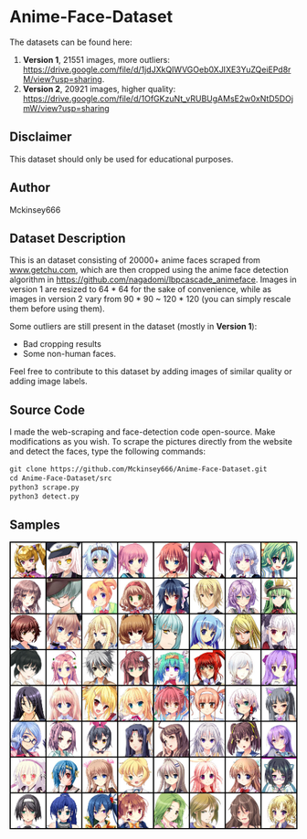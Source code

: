 # Anime-Face-Dataset
The datasets can be found here: 
1. **Version 1**, 21551 images, more outliers: https://drive.google.com/file/d/1jdJXkQIWVGOeb0XJIXE3YuZQeiEPd8rM/view?usp=sharing.
2. **Version 2**, 20921 images, higher quality: https://drive.google.com/file/d/1OfGKzuNt_vRUBUgAMsE2w0xNtD5DOjmW/view?usp=sharing

## Disclaimer
This dataset should only be used for educational purposes.
## Author 
Mckinsey666
## Dataset Description
This is an dataset consisting of 20000+ anime faces scraped from www.getchu.com, which are then cropped using the anime face detection algorithm in https://github.com/nagadomi/lbpcascade_animeface. Images in version 1 are resized to 64 * 64 for the sake of convenience, while as images in version 2 vary from 90 * 90 ~ 120 * 120 (you can simply rescale them before using them).

Some outliers are still present in the dataset (mostly in **Version 1**):
- Bad cropping results
- Some non-human faces.

Feel free to contribute to this dataset by adding images of similar quality or adding image labels. 
## Source Code
I made the web-scraping and face-detection code open-source. Make modifications as you wish. To scrape the pictures directly from the website and detect the faces, type the following commands:
```
git clone https://github.com/Mckinsey666/Anime-Face-Dataset.git
cd Anime-Face-Dataset/src
python3 scrape.py
python3 detect.py
```
## Samples 
![sample images](./sample.png)
